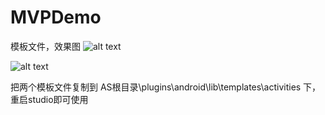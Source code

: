 # MVPDemo
模板文件，效果图
![alt text](https://github.com/sunflowerseat/MVPDemo/blob/master/preview/MVPActivity.png "Title" )

![alt text](https://github.com/sunflowerseat/MVPDemo/blob/master/preview/MVPFragment.png "Title" )

把两个模板文件复制到
AS根目录\plugins\android\lib\templates\activities
下，重启studio即可使用
